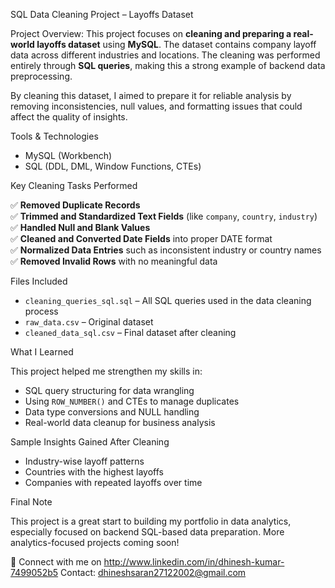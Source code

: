 SQL Data Cleaning Project – Layoffs Dataset

Project Overview:
              This project focuses on **cleaning and preparing a real-world layoffs dataset** using **MySQL**. The dataset contains company layoff data across different industries and locations. The cleaning was performed entirely through **SQL queries**, making this a strong example of backend data preprocessing.

By cleaning this dataset, I aimed to prepare it for reliable analysis by removing inconsistencies, null values, and formatting issues that could affect the quality of insights.

 Tools & Technologies
- MySQL (Workbench)
- SQL (DDL, DML, Window Functions, CTEs)

Key Cleaning Tasks Performed

✅ **Removed Duplicate Records**  
✅ **Trimmed and Standardized Text Fields** (like `company`, `country`, `industry`)  
✅ **Handled Null and Blank Values**  
✅ **Cleaned and Converted Date Fields** into proper DATE format  
✅ **Normalized Data Entries** such as inconsistent industry or country names  
✅ **Removed Invalid Rows** with no meaningful data

Files Included

- `cleaning_queries_sql.sql` – All SQL queries used in the data cleaning process
-  `raw_data.csv` – Original dataset
-  `cleaned_data_sql.csv` – Final dataset after cleaning 

 What I Learned

This project helped me strengthen my skills in:
- SQL query structuring for data wrangling
- Using `ROW_NUMBER()` and CTEs to manage duplicates
- Data type conversions and NULL handling
- Real-world data cleanup for business analysis

Sample Insights Gained After Cleaning 

- Industry-wise layoff patterns
- Countries with the highest layoffs
- Companies with repeated layoffs over time

Final Note

This project is a great start to building my portfolio in data analytics, especially focused on backend SQL-based data preparation. More analytics-focused projects coming soon!

🔗 Connect with me on http://www.linkedin.com/in/dhinesh-kumar-7499052b5
    Contact: dhineshsaran27122002@gmail.com

